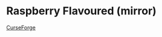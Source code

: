 # Raspberry Flavoured (mirror)

[CurseForge](https://www.curseforge.com/minecraft/modpacks/raspberry-flavoured)
